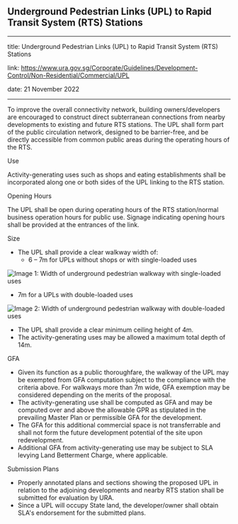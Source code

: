 ## Underground Pedestrian Links (UPL) to Rapid Transit System (RTS) Stations
---
title: Underground Pedestrian Links (UPL) to Rapid Transit System (RTS) Stations

link: https://www.ura.gov.sg/Corporate/Guidelines/Development-Control/Non-Residential/Commercial/UPL

date: 21 November 2022

---


To improve the overall connectivity network, building owners/developers are encouraged to construct direct subterranean connections from nearby developments to existing and future RTS stations. The UPL shall form part of the public circulation network, designed to be barrier-free, and be directly accessible from common public areas during the operating hours of the RTS.

Use

Activity-generating uses such as shops and eating establishments shall be incorporated along one or both sides of the UPL linking to the RTS station.

Opening Hours

The UPL shall be open during operating hours of the RTS station/normal business operation hours for public use. Signage indicating opening hours shall be provided at the entrances of the link.

Size

-   The UPL shall provide a clear walkway width of:
    *   6 – 7m for UPLs without shops or with single-loaded uses

![Image 1: Width of underground pedestrian walkway with single-loaded uses](https://www.ura.gov.sg/-/media/Corporate/Guidelines/Development-control/Commercial/C18_Underground_Link_A.jpg?h=100%25&w=100%25)



-   7m for a UPLs with double-loaded uses

![Image 2: Width of underground pedestrian walkway with double-loaded uses](https://www.ura.gov.sg/-/media/Corporate/Guidelines/Development-control/Commercial/C19_Underground_Link_B.jpg?h=100%25&w=100%25)



-   The UPL shall provide a clear minimum ceiling height of 4m.
-   The activity-generating uses may be allowed a maximum total depth of 14m.

GFA

-   Given its function as a public thoroughfare, the walkway of the UPL may be exempted from GFA computation subject to the compliance with the criteria above. For walkways more than 7m wide, GFA exemption may be considered depending on the merits of the proposal.
-   The activity-generating use shall be computed as GFA and may be computed over and above the allowable GPR as stipulated in the prevailing Master Plan or permissible GFA for the development.
-   The GFA for this additional commercial space is not transferrable and shall not form the future development potential of the site upon redevelopment.
-   Additional GFA from activity-generating use may be subject to SLA levying Land Betterment Charge, where applicable.

Submission Plans

-   Properly annotated plans and sections showing the proposed UPL in relation to the adjoining developments and nearby RTS station shall be submitted for evaluation by URA.
-   Since a UPL will occupy State land, the developer/owner shall obtain SLA's endorsement for the submitted plans.



